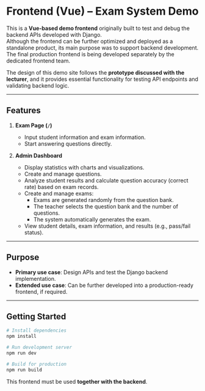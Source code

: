 # Frontend (Vue) – Exam System Demo

This is a **Vue-based demo frontend** originally built to test and debug the backend APIs developed with Django.  
Although the frontend can be further optimized and deployed as a standalone product, its main purpose was to support backend development.  
The final production frontend is being developed separately by the dedicated frontend team.

The design of this demo site follows the **prototype discussed with the lecturer**, and it provides essential functionality for testing API endpoints and validating backend logic.

---

## Features

1. **Exam Page (`/`)**
   - Input student information and exam information.
   - Start answering questions directly.

2. **Admin Dashboard**
   - Display statistics with charts and visualizations.
   - Create and manage questions.
   - Analyze student results and calculate question accuracy (correct rate) based on exam records.
   - Create and manage exams:
     - Exams are generated randomly from the question bank.
     - The teacher selects the question bank and the number of questions.
     - The system automatically generates the exam.
   - View student details, exam information, and results (e.g., pass/fail status).

---

## Purpose

- **Primary use case**: Design APIs and test the Django backend implementation.  
- **Extended use case**: Can be further developed into a production-ready frontend, if required.  

---

## Getting Started

```bash
# Install dependencies
npm install

# Run development server
npm run dev

# Build for production
npm run build
```

This frontend must be used **together with the backend**.   